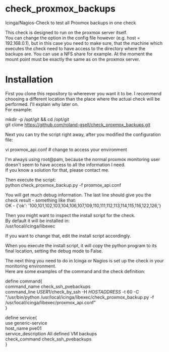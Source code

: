 # check_proxmox_backups
Icinga/Nagios-Check to test all Proxmox backups in one check

This check is designed to run on the proxmox server itself.  
You can change the option in the config file however (e.g. host = 192.168.0.1), but in this case you need to make sure, that the machine which executes the check need to have access to the directory where the backups are. You can use a NFS share for example. At the moment the mount point must be exactly the same as on the proxmox server.

Installation
============

First you clone this repository to whereever you want it to be. I recommend choosing a different location than the place where the actual check will be performed. I'll explain why later on.  
For example:

mkdir -p /opt/git && cd /opt/git  
git clone https://github.com/roland-gsell/check_proxmox_backups.git

Next you can try the script right away, after you modified the configuration file:

vi proxmox_api.conf    # change to access your environment

I'm always using root@pam, because the normal proxmox monitoring user doesn't seem to have access to all the information I need.  
If you know a solution for that, please contact me.

Then execute the script:  
python check_proxmox_backup.py -f proxmox_api.conf

You will get much debug information. The last line should give you the check result - something like that:  
OK - {'ok': '100,101,102,103,104,106,107,109,110,111,112,113,114,115,116,122,126,'}

Then you might want to inspect the install script for the check.  
By default it will be installed in:  
/usr/local/icinga/libexec

If you want to change that, edit the install script accordingly.

When you execute the install script, it will copy the python program to its final location, setting the debug mode to False.

The next thing you need to do in Icinga or Nagios is set up the check in your monitoring environment.  
Here are some examples of the command and the check definition:


define command{  
        command_name    check_ssh_pvebackups  
        command_line    $USER1$/check_by_ssh -H $HOSTADDRESS$ -t 60 -C "/usr/bin/python /usr/local/icinga/libexec/check_proxmox_backup.py -f /usr/local/icinga/libexec/proxmox_api.conf"  
}  

define service{  
        use                             generic-service  
        host_name                       pve01  
        service_description             All defined VM backups  
        check_command                   check_ssh_pvebackups  
        }

